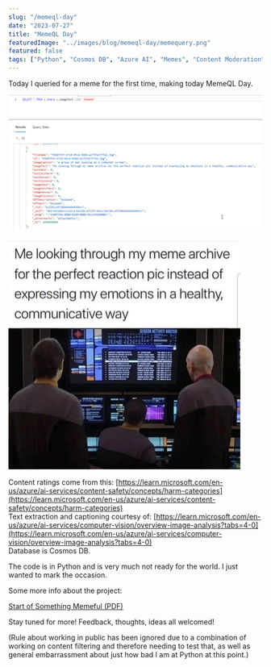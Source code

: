 ```yaml
---
slug: "/memeql-day"
date: "2023-07-27"
title: "MemeQL Day"
featuredImage: "../images/blog/memeql-day/memequery.png"
featured: false
tags: ["Python", "Cosmos DB", "Azure AI", "Memes", "Content Moderation"]
---
```


Today I queried for a meme for the first time, making today MemeQL Day.

![MemeQL Query Interface](../images/blog/memeql-day/memequery.png)

![Meme Image](../images/blog/memeql-day/meme-image.jpg)

Content ratings come from this: [https://learn.microsoft.com/en-us/azure/ai-services/content-safety/concepts/harm-categories](https://learn.microsoft.com/en-us/azure/ai-services/content-safety/concepts/harm-categories)  
Text extraction and captioning courtesy of: [https://learn.microsoft.com/en-us/azure/ai-services/computer-vision/overview-image-analysis?tabs=4-0](https://learn.microsoft.com/en-us/azure/ai-services/computer-vision/overview-image-analysis?tabs=4-0)  
Database is Cosmos DB.

The code is in Python and is very much not ready for the world. I just wanted to mark the occasion.

Some more info about the project:

[Start of Something Memeful (PDF)](https://blog.konthecat.com/content/files/2023/07/Start-of-Something-Memeful.pdf)

Stay tuned for more! Feedback, thoughts, ideas all welcomed!

(Rule about working in public has been ignored due to a combination of working on content filtering and therefore needing to test that, as well as general embarrassment about just how bad I am at Python at this point.)
